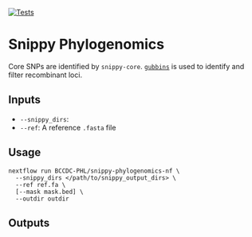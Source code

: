 [![Tests](https://github.com/BCCDC-PHL/snippy-core-phylogenomics/actions/workflows/tests.yml/badge.svg)](https://github.com/BCCDC-PHL/snippy-core-phylogenomics/actions/workflows/tests.yml)

# Snippy Phylogenomics

Core SNPs are identified by `snippy-core`. [`gubbins`](https://github.com/nickjcroucher/gubbins) is used to identify and filter recombinant loci.

## Inputs

- `--snippy_dirs`:
- `--ref`: A reference `.fasta` file

## Usage

```
nextflow run BCCDC-PHL/snippy-phylogenomics-nf \
  --snippy_dirs </path/to/snippy_output_dirs> \
  --ref ref.fa \
  [--mask mask.bed] \
  --outdir outdir
```

## Outputs


